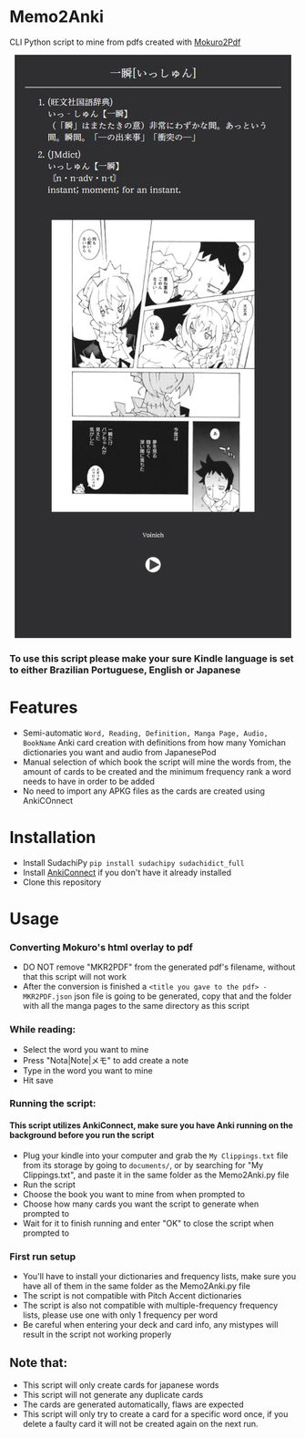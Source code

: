 # Memo2Anki
CLI Python script to mine from pdfs created with [Mokuro2Pdf](https://github.com/Kartoffel0/Mokuro2Pdf)
<p align="center">
  <img src="Memo2Anki-card.JPG">
</p>

### To use this script please make your sure Kindle language is set to either Brazilian Portuguese, English or Japanese

# Features
- Semi-automatic ```Word, Reading, Definition, Manga Page, Audio, BookName``` Anki card creation with definitions from how many Yomichan dictionaries you want and audio from JapanesePod
- Manual selection of which book the script will mine the words from, the amount of cards to be created and the minimum frequency rank a word needs to have in order to be added
- No need to import any APKG files as the cards are created using AnkiCOnnect

# Installation
- Install SudachiPy
```pip install sudachipy sudachidict_full```
- Install [AnkiConnect](https://ankiweb.net/shared/info/2055492159) if you don't have it already installed
- Clone this repository

# Usage
### Converting Mokuro's html overlay to pdf
- DO NOT remove "MKR2PDF" from the generated pdf's filename, without that this script will not work
- After the conversion is finished a `<title you gave to the pdf> - MKR2PDF.json` json file is going to be generated, copy that and the folder with all the manga pages to the same directory as this script

### While reading:
- Select the word you want to mine
- Press "Nota|Note|メモ" to add create a note
- Type in the word you want to mine
- Hit save

### Running the script:
#### This script utilizes AnkiConnect, make sure you have Anki running on the background before you run the script
- Plug your kindle into your computer and grab the `My Clippings.txt` file from its storage by going to ```documents/```, or by searching for "My Clippings.txt", and paste it in the same folder as the Memo2Anki.py file
- Run the script
- Choose the book you want to mine from when prompted to
- Choose how many cards you want the script to generate when prompted to
- Wait for it to finish running and enter "OK" to close the script when prompted to

### First run setup
- You'll have to install your dictionaries and frequency lists, make sure you have all of them in the same folder as the Memo2Anki.py file
- The script is not compatible with Pitch Accent dictionaries
- The script is also not compatible with multiple-frequency frequency lists, please use one with only 1 frequency per word
- Be careful when entering your deck and card info, any mistypes will result in the script not working properly

## Note that:
- This script will only create cards for japanese words
- This script will not generate any duplicate cards
- The cards are generated automatically, flaws are expected
- This script will only try to create a card for a specific word once, if you delete a faulty card it will not be created again on the next run.
